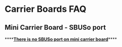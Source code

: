# Carrier Boards FAQ

## Mini Carrier Board - SBUSo port

\*\*\*\*[**There is no SBUSo port on mini carrier board**](https://discuss.cubepilot.org/t/mini-carreri-sbuso-port/3552)\*\*\*\*

